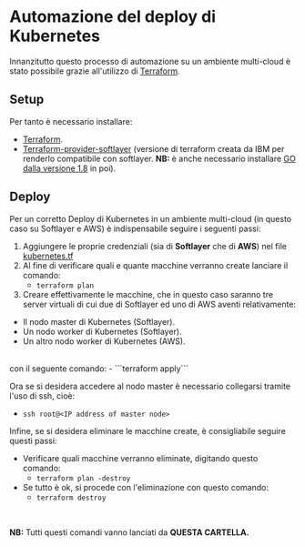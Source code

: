 # Automazione del deploy di Kubernetes

Innanzitutto questo processo di automazione su un ambiente multi-cloud è stato possibile grazie all'utilizzo di [Terraform](https://www.terraform.io/).
<br>
## Setup

Per tanto è necessario installare:
- [Terraform](https://www.terraform.io/intro/getting-started/install.html).
- [Terraform-provider-softlayer](https://github.com/softlayer/terraform-provider-softlayer) (versione di terraform creata da IBM per renderlo compatibile con softlayer. __NB:__ è anche necessario installare [GO dalla versione 1.8](https://medium.com/@patdhlk/how-to-install-go-1-8-on-ubuntu-16-04-710967aa53c9) in poi).

## Deploy

Per un corretto Deploy di Kubernetes in un ambiente multi-cloud (in questo caso su Softlayer e AWS) è indispensabile seguire i seguenti passi:
1. Aggiungere le proprie credenziali (sia di __Softlayer__ che di __AWS__) nel file [kubernetes.tf](kubernetes.tf)
2. Al fine di verificare quali e quante macchine verranno create lanciare il comando:
    - ```terraform plan```
3. Creare effettivamente le macchine, che in questo caso saranno tre server virtuali di cui due di Softlayer ed uno di AWS aventi relativamente:
  - Il nodo master di Kubernetes (Softlayer).
  - Un nodo worker di Kubernetes (Softlayer).
  - Un altro nodo worker di Kubernetes (AWS).
<br>
con il seguente comando:
  - ```terraform apply```

Ora se si desidera accedere al nodo master è necessario collegarsi tramite l'uso di ssh, cioè:
  - ```ssh root@<IP address of master node>```

Infine, se si desidera eliminare le macchine create, è consigliabile seguire questi passi:
- Verificare quali macchine verranno eliminate, digitando questo comando:
  - ```terraform plan -destroy```
- Se tutto è ok, si procede con l'eliminazione con questo comando:
  - ```terraform destroy```

<br>

__NB:__ Tutti questi comandi vanno lanciati da __QUESTA CARTELLA.__
